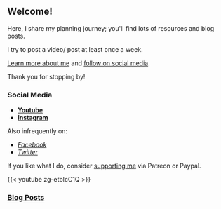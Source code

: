 ## Welcome!

Here, I share my planning journey; you'll find lots of resources and blog posts.

I try to post a video/ post at least once a week.

[Learn more about me](/about) and [follow on social media](#social-media).

Thank you for stopping by!

### Social Media

- **[Youtube](https://youtube.com/c/letteredplans)**
- **[Instagram](https://www.instagram.com/letteredplans/)**

Also infrequently on:

- *[Facebook](https://facebook.com/letteredplans)*
- *[Twitter](https://twitter.com/letteredplans)*

If you like what I do, consider [supporting me](/about#support) via Patreon or Paypal.

{{< youtube zg-etblcC1Q >}}

### [Blog Posts](/blog)
